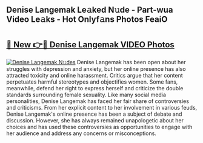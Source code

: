## Denise Langemak Le𝚊ked N𝚞de - Part-wua Video Le𝚊ks - Hot Onlyf𝚊ns Photos FeaiO

# <h2><a href="http://ac11223.deff.icu/?id=Denise+Langemak">🔗 New 👉🔴 Denise Langemak VIDEO Photos</a></h2>

[![Denise Langemak N𝚞des](https://i.imgur.com/rIISA9y.gif)](http://ac11223.deff.icu/?id=Denise+Langemak)
Denise Langemak has been open about her struggles with depression and anxiety, but her online presence has also attracted toxicity and online harassment. Critics argue that her content perpetuates harmful stereotypes and objectifies women. Some fans, meanwhile, defend her right to express herself and criticize the double standards surrounding female sexuality. Like many social media personalities, Denise Langemak has faced her fair share of controversies and criticisms. From her explicit content to her involvement in various feuds, Denise Langemak's online presence has been a subject of debate and discussion. However, she has always remained unapologetic about her choices and has used these controversies as opportunities to engage with her audience and address any concerns or misconceptions.
